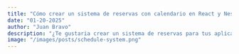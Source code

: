 ```yaml
---
title: "Cómo crear un sistema de reservas con calendario en React y NestJS"
date: "01-20-2025"
author: "Juan Bravo"
description: "¿Te gustaria crear un sistema de reservas para tus aplicaciones? Entra que te muestro como."
image: "/images/posts/schedule-system.png"
---
```

